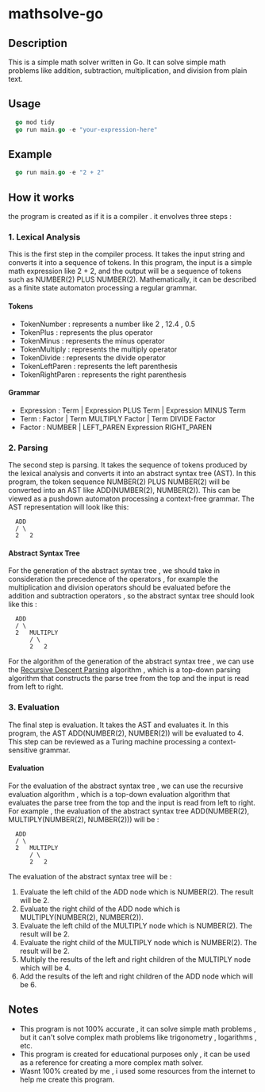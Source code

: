# mathsolve-go

## Description

This is a simple math solver written in Go. It can solve simple math problems like addition, subtraction, multiplication, and division from plain text.

## Usage

```go
  go mod tidy
  go run main.go -e "your-expression-here"
```

## Example

```go
  go run main.go -e "2 + 2"
```

## How it works

the program is created as if it is a compiler . it envolves three steps :

### 1. Lexical Analysis

This is the first step in the compiler process. It takes the input string and converts it into a sequence of tokens. In this program, the input is a simple math expression like 2 + 2, and the output will be a sequence of tokens such as NUMBER(2) PLUS NUMBER(2). Mathematically, it can be described as a finite state automaton processing a regular grammar.

#### Tokens

- TokenNumber : represents a number like 2 , 12.4 , 0.5
- TokenPlus : represents the plus operator
- TokenMinus : represents the minus operator
- TokenMultiply : represents the multiply operator
- TokenDivide : represents the divide operator
- TokenLeftParen : represents the left parenthesis
- TokenRightParen : represents the right parenthesis

#### Grammar

- Expression : Term | Expression PLUS Term | Expression MINUS Term
- Term : Factor | Term MULTIPLY Factor | Term DIVIDE Factor
- Factor : NUMBER | LEFT_PAREN Expression RIGHT_PAREN

### 2. Parsing

The second step is parsing. It takes the sequence of tokens produced by the lexical analysis and converts it into an abstract syntax tree (AST). In this program, the token sequence NUMBER(2) PLUS NUMBER(2) will be converted into an AST like ADD(NUMBER(2), NUMBER(2)). This can be viewed as a pushdown automaton processing a context-free grammar. The AST representation will look like this:

```
  ADD
  / \
  2   2
```

#### Abstract Syntax Tree

For the generation of the abstract syntax tree , we should take in consideration the precedence of the operators , for example the multiplication and division operators should be evaluated before the addition and subtraction operators , so the abstract syntax tree should look like this :

```
  ADD
  / \
  2   MULTIPLY
      / \
      2   2
```

For the algorithm of the generation of the abstract syntax tree , we can use the [Recursive Descent Parsing](https://en.wikipedia.org/wiki/Recursive_descent_parser#:~:text=In%20computer%20science%2C%20a%20recursive,the%20nonterminals%20of%20the%20grammar.) algorithm , which is a top-down parsing algorithm that constructs the parse tree from the top and the input is read from left to right.

### 3. Evaluation

The final step is evaluation. It takes the AST and evaluates it. In this program, the AST ADD(NUMBER(2), NUMBER(2)) will be evaluated to 4. This step can be reviewed as a Turing machine processing a context-sensitive grammar.

#### Evaluation

For the evaluation of the abstract syntax tree , we can use the recursive evaluation algorithm , which is a top-down evaluation algorithm that evaluates the parse tree from the top and the input is read from left to right.
For example , the evaluation of the abstract syntax tree ADD(NUMBER(2), MULTIPLY(NUMBER(2), NUMBER(2))) will be :

```
  ADD
  / \
  2   MULTIPLY
      / \
      2   2
```

The evaluation of the abstract syntax tree will be :

1. Evaluate the left child of the ADD node which is NUMBER(2). The result will be 2.
2. Evaluate the right child of the ADD node which is MULTIPLY(NUMBER(2), NUMBER(2)).
3. Evaluate the left child of the MULTIPLY node which is NUMBER(2). The result will be 2.
4. Evaluate the right child of the MULTIPLY node which is NUMBER(2). The result will be 2.
5. Multiply the results of the left and right children of the MULTIPLY node which will be 4.
6. Add the results of the left and right children of the ADD node which will be 6.

## Notes

- This program is not 100% accurate , it can solve simple math problems , but it can't solve complex math problems like trigonometry , logarithms , etc.
- This program is created for educational purposes only , it can be used as a reference for creating a more complex math solver.
- Wasnt 100% created by me , i used some resources from the internet to help me create this program.
